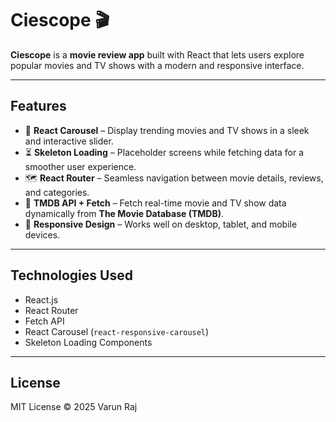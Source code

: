 
# Ciescope 🎬

**Ciescope** is a **movie review app** built with React that lets users explore popular movies and TV shows with a modern and responsive interface.


---

## Features

* 🎥 **React Carousel** – Display trending movies and TV shows in a sleek and interactive slider.
* ⏳ **Skeleton Loading** – Placeholder screens while fetching data for a smoother user experience.
* 🗺️ **React Router** – Seamless navigation between movie details, reviews, and categories.
* 🔗 **TMDB API + Fetch** – Fetch real-time movie and TV show data dynamically from **The Movie Database (TMDB)**.
* 📱 **Responsive Design** – Works well on desktop, tablet, and mobile devices.

---

## Technologies Used

* React.js
* React Router
* Fetch API
* React Carousel (`react-responsive-carousel`)
* Skeleton Loading Components

---


## License

MIT License © 2025 Varun Raj
